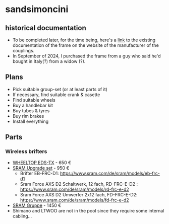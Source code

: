 # sandsimoncini
## historical documentation
* To be completed later, for the time being, here's a [link](http://www.sandsmachine.com/a_sim_r1.htm) to the existing documentation of the frame on the website of the manufacturer of the couplings.
* In September of 2024, I purchased the frame from a guy who said he'd bought in Italy(?) from a widow (?). 

## Plans
* Pick suitable group-set (or at least parts of it)
* If necessary, find suitable crank & casette
* Find suitable wheels
* Buy a handlebar kit
* Buy tubes & tyres
* Buy rim brakes
* Install everything

## Parts
### Wireless brifters
* [WHEELTOP EDS-TX](https://wheeltop.com/products/eds-bicycle-derailleur) - 650 €
* [SRAM Upgrade set](https://www.tnc-hamburg.com/TNC-Shop/Antrieb-Schaltung/Rennrad-Komponenten/Road-Gruppen/Sram-AXS-12-fach-Gruppen-Kits/Sram-Force-AXS/Sram-Force-AXS-Upgrade-Kit-Rim-Brake-2x12-fach--48241.html) - 950 €
    * Brifter EB-FRC-D1: https://www.sram.com/de/sram/models/eb-frc-d1
    * Sram Force AXS D2 Schaltwerk, 12 fach, RD-FRC-E-D2 : https://www.sram.com/de/sram/models/rd-frc-e-d2
    * Sram Force AXS D2 Umwerfer 2x12 fach, FD-FRC-E-D2: https://www.sram.com/de/sram/models/fd-frc-e-d2
* [SRAM Gruppe](https://www.tnc-hamburg.com/TNC-Shop/Antrieb-Schaltung/Rennrad-Komponenten/Road-Gruppen/Sram-AXS-12-fach-Gruppen-Kits/Sram-Force-AXS/Sram-Force-AXS-Gruppe-Rim-Brake-2x12-fach-komplett--60650.html) - 1450 €      
* Shimano and LTWOO are not in the pool since they require some internal cabling...
